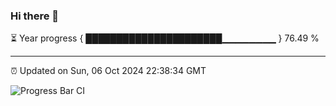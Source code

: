 ### Hi there 👋

⏳ Year progress { ██████████████████████▁▁▁▁▁▁▁▁ } 76.49 %

---

⏰ Updated on Sun, 06 Oct 2024 22:38:34 GMT

![Progress Bar CI](https://github.com/IshwaranRudhara/GIT-ACTION/workflows/Progress%20Bar%20CI/badge.svg)
